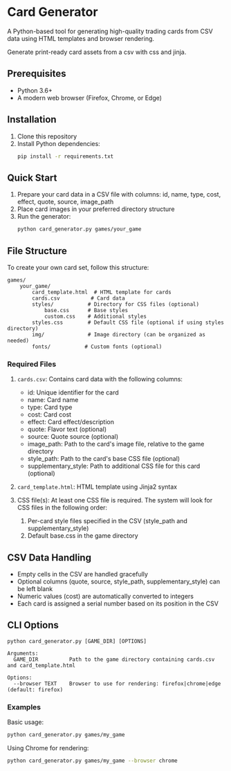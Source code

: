 # Card Generator

A Python-based tool for generating high-quality trading cards from CSV data using HTML templates and browser rendering. 

Generate print-ready card assets from a csv with css and jinja.

## Prerequisites

- Python 3.6+
- A modern web browser (Firefox, Chrome, or Edge)

## Installation

1. Clone this repository
2. Install Python dependencies:
   ```bash
   pip install -r requirements.txt
   ```

## Quick Start

1. Prepare your card data in a CSV file with columns: id, name, type, cost, effect, quote, source, image_path
2. Place card images in your preferred directory structure
3. Run the generator:
   ```bash
   python card_generator.py games/your_game
   ```

## File Structure

To create your own card set, follow this structure:
```
games/
    your_game/
        card_template.html  # HTML template for cards
        cards.csv          # Card data
        styles/           # Directory for CSS files (optional)
            base.css      # Base styles
            custom.css    # Additional styles
        styles.css        # Default CSS file (optional if using styles directory)
        img/              # Image directory (can be organized as needed)
        fonts/           # Custom fonts (optional)
```

### Required Files

1. `cards.csv`: Contains card data with the following columns:
   - id: Unique identifier for the card
   - name: Card name
   - type: Card type
   - cost: Card cost
   - effect: Card effect/description
   - quote: Flavor text (optional)
   - source: Quote source (optional)
   - image_path: Path to the card's image file, relative to the game directory
   - style_path: Path to the card's base CSS file (optional)
   - supplementary_style: Path to additional CSS file for this card (optional)

2. `card_template.html`: HTML template using Jinja2 syntax
3. CSS file(s): At least one CSS file is required. The system will look for CSS files in the following order:
   1. Per-card style files specified in the CSV (style_path and supplementary_style)
   2. Default base.css in the game directory

## CSV Data Handling

- Empty cells in the CSV are handled gracefully
- Optional columns (quote, source, style_path, supplementary_style) can be left blank
- Numeric values (cost) are automatically converted to integers
- Each card is assigned a serial number based on its position in the CSV

## CLI Options

```
python card_generator.py [GAME_DIR] [OPTIONS]

Arguments:
  GAME_DIR          Path to the game directory containing cards.csv and card_template.html

Options:
  --browser TEXT    Browser to use for rendering: firefox|chrome|edge (default: firefox)
```

### Examples

Basic usage:
```bash
python card_generator.py games/my_game
```

Using Chrome for rendering:
```bash
python card_generator.py games/my_game --browser chrome
```